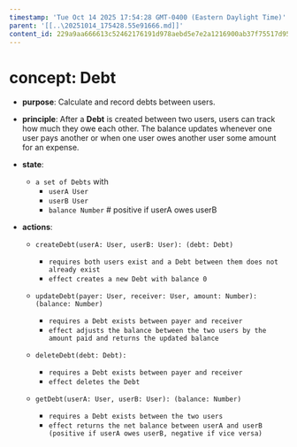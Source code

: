 ```yaml
---
timestamp: 'Tue Oct 14 2025 17:54:28 GMT-0400 (Eastern Daylight Time)'
parent: '[[..\20251014_175428.55e91666.md]]'
content_id: 229a9aa666613c52462176191d978aebd5e7e2a1216900ab37f75517d959acf7
---
```


# concept: Debt

* **purpose**: Calculate and record debts between users.

* **principle**: After a **Debt** is created between two users, users can track how much they owe each other. The balance updates whenever one user pays another or when one user owes another user some amount for an expense.

* **state**:
  * `a set of Debts` with
    * `userA User`
    * `userB User`
    * `balance Number`  # positive if userA owes userB

* **actions**:
  * `createDebt(userA: User, userB: User): (debt: Debt)`
    * `requires both users exist and a Debt between them does not already exist`
    * `effect creates a new Debt with balance 0`

  * `updateDebt(payer: User, receiver: User, amount: Number): (balance: Number)`
    * `requires a Debt exists between payer and receiver`
    * `effect adjusts the balance between the two users by the amount paid and returns the updated balance`

  * `deleteDebt(debt: Debt):`
    * `requires a Debt exists between payer and receiver`
    * `effect deletes the Debt`

  * `getDebt(userA: User, userB: User): (balance: Number)`
    * `requires a Debt exists between the two users`
    * `effect returns the net balance between userA and userB (positive if userA owes userB, negative if vice versa)`
